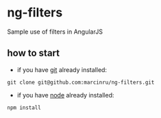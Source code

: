 # ng-filters
Sample use of filters in AngularJS

## how to start
- if you have [git](https://git-for-windows.github.io/) already installed:
```
git clone git@github.com:marcinru/ng-filters.git
```
- if you have [node](https://nodejs.org/en/) already installed:
```
npm install
```